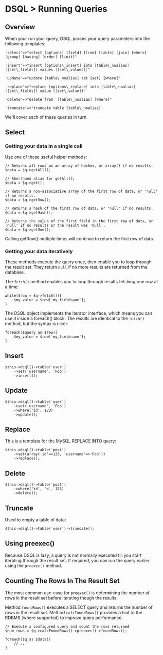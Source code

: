 # DSQL > Running Queries

## Overview

When your run your query, DSQL parses your query parameters into the following templates:

	'select'=>"select [options] [field] [from] [table] [join] [where] [group] [having] [order] [limit]"

	'insert'=>"insert [options\_insert] into [table\_noalias] ([set\_fields]) values ([set\_values])"

	'update'=>"update [table\_noalias] set [set] [where]"

	'replace'=>"replace [options\_replace] into [table\_noalias] ([set\_fields]) value ([set\_value])"

	'delete'=>"delete from  [table\_noalias] [where]"

	'truncate'=>'truncate table [table\_noalias]'

We'll cover each of these queries in turn.

## Select

### Getting your data in a single call

Use one of these useful helper methods:

	// Returns all rows as an array of hashes, or array() if no results.
	$data = $q->getAll();     
	
	// Shorthand alias for getAll();
	$data = $q->get();        
	
	// Returns a non-associative array of the first row of data, or 'null' if no results.
	$data = $q->getRow();     

	// Returns a hash of the first row of data, or 'null' if no results.
	$data = $q->getHash();     

	// Returns the value of the first field in the first row of data, or 'null' if no results or the result was 'null'.
	$data = $q->getOne();     

Calling getRow() multiple times will continue to return the first row of data.

### Getting your data iteratively

These methods execute the query once, then enable you to loop through the result set. They return `null` if no more results are returned from the database.

The `fetch()` method enables you to loop through results fetching one row at a time: 

	while($row = $q->fetch()){
  		$my_value = $row['my_fieldname'];
	}

The DSQL object implements the Iterator interface, which means you can use it inside a foreach() block. The results are identical to the `fetch()` method, but the syntax is nicer:

	foreach($query as $row){
  		$my_value = $row['my_fieldname'];
	}

## Insert

	$this->dsql()->table('user')
		->set('username', 'Foo')
		->insert(); 

## Update
	
	$this->dsql()->table('user')
		->set('username', 'Foo')
		->where('id', 123)
		->update(); 

## Replace

<!-- Please check - not familiar with REPLACE -->

This is a template for the MySQL REPLACE INTO query:

	$this->dsql()->table('post')
		->set(array('id'=>123, 'username'=>'Foo'))
		->replace();

## Delete

	$this->dsql()->table('post')
		->where('id', '<', 123)
		->delete();

## Truncate

Used to empty a table of data:

	$this->dsql()->table('user')->truncate();

## Using preexec()
 
Because DSQL is lazy, a query is not normally executed till you start iterating through the result set. If required, you can run the query earlier using the `preexec()` method.

## Counting The Rows In The Result Set

The most common use-case for `preexec()` is determining the number of rows in the result set before iterating though the results. 

Method `foundRows()` executes a SELECT query and returns the number of rows in the result set. Method `calcFoundRows()` provides a hint to the RDBMS (where supported) to improve query performance.

	// Execute a configured query and count the rows returned
	$num_rows = $q->calcFoundRows()->preexec()->foundRows();

	foreach($q as $data){
 		// ..
	}